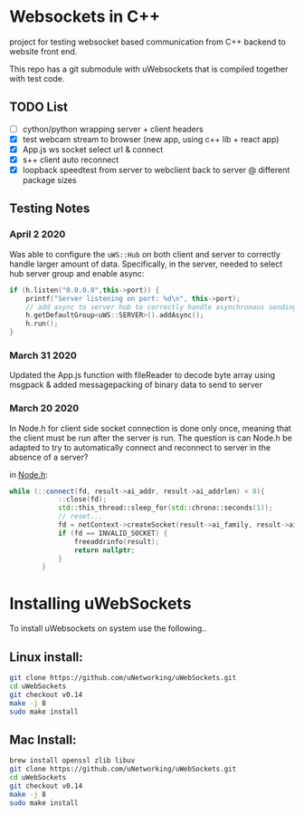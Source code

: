 # Websockets in C++

project for testing websocket based communication from C++ backend to website front end.

This repo has a git submodule with uWebsockets that is compiled together with test code.

## TODO List

- [ ] cython/python wrapping server + client headers
- [x] test webcam stream to browser (new app, using c++ lib + react app)
- [x] App.js ws socket select url & connect
- [x] s++ client auto reconnect
- [x] loopback speedtest from server to webclient back to server @ different package sizes

## Testing Notes

### April 2 2020

Was able to configure the `uWS::Hub` on both client and server to correctly handle larger
amount of data. Specifically, in the server, needed to select hub server group and 
enable async:

```cpp
if (h.listen("0.0.0.0",this->port)) {
    printf("Server listening on port: %d\n", this->port);
    // add async to server hub to correctly handle asynchronous sending...
    h.getDefaultGroup<uWS::SERVER>().addAsync();
    h.run();
}
```

### March 31 2020

Updated the App.js function with fileReader to decode byte array using msgpack &
added messagepacking of binary data to send to server

### March 20 2020

In Node.h for client side socket connection is done only once, meaning that the client 
must be run after the server is run. The question is can Node.h be adapted to try to automatically
connect and reconnect to server in the absence of a server?

in [Node.h](uWebSockets/src/Node.h):
```cpp
while (::connect(fd, result->ai_addr, result->ai_addrlen) < 0){
            ::close(fd);
            std::this_thread::sleep_for(std::chrono::seconds(1));
            // reset...
            fd = netContext->createSocket(result->ai_family, result->ai_socktype, result->ai_protocol);
            if (fd == INVALID_SOCKET) {
                freeaddrinfo(result);
                return nullptr;
            }
        }
```

# Installing uWebSockets

To install uWebsockets on system use the following..

## Linux install:

```bash
git clone https://github.com/uNetworking/uWebSockets.git
cd uWebSockets
git checkout v0.14
make -j 8
sudo make install
```


## Mac Install:

```bash
brew install openssl zlib libuv
git clone https://github.com/uNetworking/uWebSockets.git
cd uWebSockets
git checkout v0.14
make -j 8
sudo make install
```

